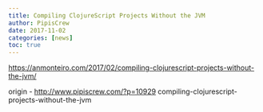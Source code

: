 ```yaml
---
title: Compiling ClojureScript Projects Without the JVM
author: PipisCrew
date: 2017-11-02
categories: [news]
toc: true
---
```


https://anmonteiro.com/2017/02/compiling-clojurescript-projects-without-the-jvm/

origin - http://www.pipiscrew.com/?p=10929 compiling-clojurescript-projects-without-the-jvm